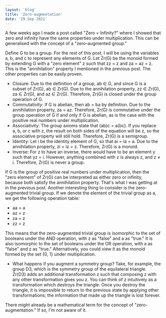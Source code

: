 ```yaml
---
layout: 'blog'
title: 'Zero-augmentation'
date: '29 Sep 2021'
---
```


A few weeks ago I made a post called "Zero = Infinity?" where I showed that zero and infinity have the same properties under multiplication. This can be generalised with the concept of a "zero-augmented group."

Define G to be a group. For the rest of this post, I will be using the variables a, b, and c to represent any elements of G. Let Zr(G) be the monoid formed by extending G with a "zero element" z such that zz = z and za = az = z. This is the "annihilation" property I mentioned in the previous post. The other properties can be easily proven.

* Closure: Due to the definition of a group, ab ∈ G, and since G is a subset of Zr(G), ab ∈ Zr(G). Due to the annihilation property, zz ∈ Zr(G), za ∈ Zr(G), and az ∈ Zr(G). Therefore, Zr(G) is closed under the group operation of G.
* Commutativity: If G is abelian, then ab = ba by definition. Due to the annihilation property, za = az. Therefore, Zr(G) is commutative under the group operation of G if and only if G is abelian, as is the case with the positive real numbers under multiplication.
* Associativity: The group axioms state that (ab)c = a(bc). If you replace a, b, or c with z, the result on both sides of the equation will be z, so the associative property will still hold. Therefore, Zr(G) is a semigroup.
* Identity: Let i be the identity element of G, so that ai = ia = a. Due to the annihilation property, zi = iz = z. Therefore, Zr(G) is a monoid.
* Inverse: For z to have an inverse, there would have to be an element y such that yz = i. However, anything combined with z is always z, and z ≠ i. Therefore, Zr(G) is never a group.

If G is the group of positive real numbers under multiplication, then the "zero element" of Zr(G) can be interpreted as either zero or infinity, because both satisfy the annihilation property. That's what I was getting at in the previous post. Another interesting thing to consider is the zero-augmented trivial group. If we denote the element of the trivial group as a, we get the following operation table:

* aa = a
* az = z
* za = z
* zz = z

This means that the zero-augmented trivial group is isomorphic to the set of booleans under the AND operation, with z as "false" and a as "true." It is also isomorphic to the set of booleans under the OR operation, with a as "false" and z as "true." Alternatively, you could view it as the monoid formed by the set {0, 1} under multiplication.

* What happens if you augment a symmetry group? Take, for example, the group D3, which is the symmetry group of the equilateral triangle. Zr(D3) adds an additional transformation z such that composing z with any other transformation gives you z. You can think of z intuitively as a transformation which destroys the triangle. Once you destroy the triangle, it is impossible to return to the previous state by applying other transformations; the information that made up the triangle is lost forever.

There might already be a mathematical term for the concept of "zero-augmentation." If so, I'm not aware of it.
